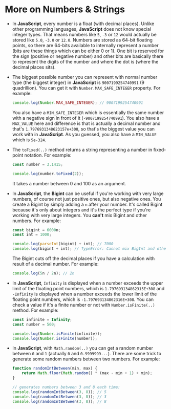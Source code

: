 # More on Numbers & Strings

- In **JavaScript**, every number is a float (with decimal places). Unlike other programming languages, **JavaScript** does not know special integer types. That means numbers like `5`, `-3` or `12` would actually be stored like `5.0`, `-3.0` or `12.0`. Numbers are stored as 64-bit floating points, so there are 64-bits available to internally represent a number (bits are these things which can be either 0 or 1). One bit is reserved for the sign (positive or negative number) and other bits are basically there to represent the digits of the number and where the dot is (where the decimal places sits).
- The biggest possible number you can represent with normal number type (the biggest integer) in **JavaScript** is `9007199254740991` (9 quadrillion). You can get it with `Number.MAX_SAFE_INTEGER` property. For example:

    ```js
    console.log(Number.MAX_SAFE_INTEGER); // 9007199254740991
    ```

    You also have a `MIN_SAFE_INTEGER` which is essentially the same number with a negative sign in front of it (`-9007199254740991`). You also have a `MAX_VALUE` here and difference is that is actually a decimal number and that's `1.7976931348623157e+308`, so that's the biggest value you can work with in **JavaScript**. As you guessed, you also have a `MIN_VALUE` which is `5e-324`.
- The `toFixed(..)` method returns a string representing a number in fixed-point notation. For example:

    ```js
    const number = 3.1415;

    console.log(number.toFixed(2));
    ```

    It takes a number between 0 and 100 as an argument.
- In **JavaScript**, the **Bigint** can be useful if you're working with very large numbers, of course not just positive ones, but also negative ones. You create a Bigint by simply adding a `n` after your number. It's called Bigint because it's only about integers and it's the perfect type if you're working with very large integers. You **can't** mix Bigint and other numbers. For example:

    ```js
    const bigint = 6000n;
    const int = 1000;

    console.log(parseInt(bigint) + int); // 7000
    console.log(bigint + int); // TypeError: Cannot mix BigInt and other types, use explicit conversions
    ```

    The Bigint cuts off the decimal places if you have a calculation with result of a decimal number. For example:

    ```js
    console.log(5n / 2n); // 2n
    ```

- In **JavaScript**, `Infinity` is displayed when a number exceeds the upper limit of the floating point numbers, which is `1.797693134862315E+308` and `-Infinity` is displayed when a number exceeds the lower limit of the floating point numbers, which is `-1.797693134862316E+308`. You can check a value if it's a finite number or not with `Number.isFinite(..)` method. For example:

    ```js
    const infinite = Infinity;
    const number = 560;

    console.log(Number.isFinite(infinite));
    console.log(Number.isFinite(number));
    ```

- In **JavaScript**, with `Math.random(..)` you can get a random number between `0` and `1` (actually `0` and `0.9999999...`). There are some trick to generate some random numbers between two numbers. For example:

    ```js
    function randomIntBetween(min, max) {
        return Math.floor(Math.random() * (max - min + 1) + min);
    }

    // generates numbers between 3 and 8 each time:
    console.log(randomIntBetween(3, 8)); // 5
    console.log(randomIntBetween(3, 8)); // 3
    console.log(randomIntBetween(3, 8)); // 8
    ```
